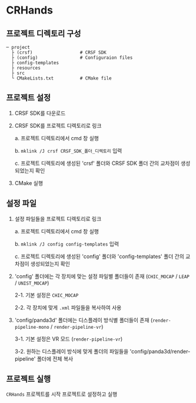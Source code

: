 # CRHands

## 프로젝트 디렉토리 구성
```
─ project
  ├ (crsf)                  # CRSF SDK
  ├ (config)                # Configuraion files
  ├ config-templates        
  ├ resources
  ├ src    
  └ CMakeLists.txt          # CMake file
```

## 프로젝트 설정
1. CRSF SDK를 다운로드

2. CRSF SDK를 프로젝트 디렉토리로 링크

	a. 프로젝트 디렉토리에서 cmd 창 실행
    
    b. ``mklink /J crsf CRSF_SDK_폴더_디렉토리`` 입력
    
    c. 프로젝트 디렉토리에 생성된 'crsf' 폴더와 CRSF SDK 폴더 간의 교차점이 생성되었는지 확인
    
3. CMake 실행

## 설정 파일
    
1. 설정 파일들을 프로젝트 디렉토리로 링크

	a. 프로젝트 디렉토리에서 cmd 창 실행
    
    b. ``mklink /J config config-templates`` 입력
    
    c. 프로젝트 디렉토리에 생성된 'config' 폴더와 'config-templates' 폴더 간의 교차점이 생성되었는지 확인

2. 'config' 폴더에는 각 장치에 맞는 설정 파일별 폴더들이 존재 (``CHIC_MOCAP`` / ``LEAP`` / ``UNIST_MOCAP``)

	2-1. 기본 설정은 ``CHIC_MOCAP``
    
	2-2. 각 장치에 맞게 ``.xml`` 파일들을 복사하여 사용

3. 'config/panda3d' 폴더에는 디스플레이 방식별 폴더들이 존재 (``render-pipeline-mono`` / ``render-pipeline-vr``)

	3-1. 기본 설정은 VR 모드 (``render-pipeline-vr``)
    
	3-2. 원하는 디스플레이 방식에 맞게 폴더의 파일들을 'config/panda3d/render-pipeline' 폴더에 전체 복사

## 프로젝트 실행
`CRHands` 프로젝트를 시작 프로젝트로 설정하고 실행